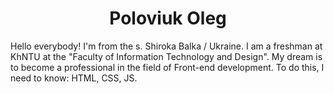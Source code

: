 # <center>Poloviuk Oleg</center>
Hello everybody! I'm from the s. Shiroka Balka / Ukraine. I am a freshman at KhNTU at the "Faculty of Information Technology and Design". My dream is to become a professional in the field of Front-end development. To do this, I need to know: HTML, CSS, JS.
